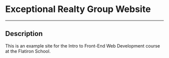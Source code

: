 # Exceptional Realty Group Website
---

## Description 

This is an example site for the Intro to Front-End Web Development course at the Flatiron School.